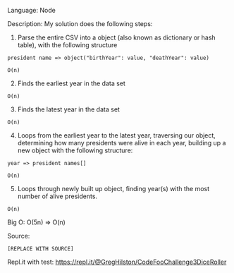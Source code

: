 Language: Node


Description: My solution does the following steps:
  1. Parse the entire CSV into a object (also known as dictionary or hash table), with the following structure
    
    president name => object("birthYear": value, "deathYear": value)
    
    O(n)

  2. Finds the earliest year in the data set

    O(n)

  3. Finds the latest year in the data set

    O(n)

  4. Loops from the earliest year to the latest year, traversing our object, determining how many presidents were alive in each year, building up a new object with the following structure:

    year => president names[]

    O(n)

  5. Loops through newly built up object, finding year(s) with the most number of alive presidents.

    O(n)

Big O: O(5n) => O(n)


Source:
    
    [REPLACE WITH SOURCE]

Repl.it with test: https://repl.it/@GregHilston/CodeFooChallenge3DiceRoller